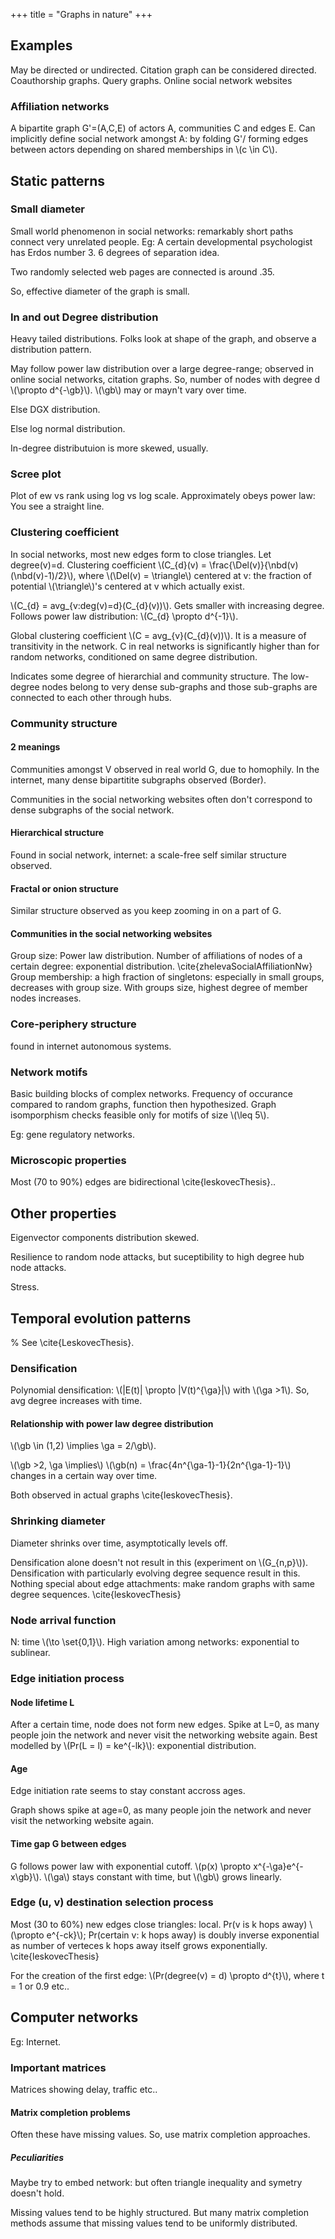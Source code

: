 +++
title = "Graphs in nature"
+++

## Examples
May be directed or undirected. Citation graph can be considered directed. Coauthorship graphs. Query graphs. Online social network websites

### Affiliation networks
A bipartite graph G'=(A,C,E) of actors A, communities C and edges E. Can implicitly define social network amongst A: by folding G'/ forming edges between actors depending on shared memberships in \\(c \in C\\).

## Static patterns
### Small diameter
Small world phenomenon in social networks: remarkably short paths connect very unrelated people. Eg: A certain developmental psychologist has Erdos number 3. 6 degrees of separation idea.

Two randomly selected web pages are connected is around .35.

So, effective diameter of the graph is small.

### In and out Degree distribution
Heavy tailed distributions. Folks look at shape of the graph, and observe a distribution pattern.

May follow power law distribution over a large degree-range; observed in online social networks, citation graphs. So, number of nodes with degree d \\(\propto d^{-\gb}\\). \\(\gb\\) may or mayn't vary over time.

Else DGX distribution.

Else log normal distribution.

In-degree distributuion is more skewed, usually.

### Scree plot
Plot of ew vs rank using log vs log scale. Approximately obeys power law: You see a straight line.

### Clustering coefficient
In social networks, most new edges form to close triangles. Let degree(v)=d. Clustering coefficient \\(C_{d}(v) = \frac{\Del(v)}{\nbd(v)(\nbd(v)-1)/2}\\), where \\(\Del(v) = \triangle\\) centered at v: the fraction of potential \\(\triangle\\)'s centered at v which actually exist.

\\(C_{d} = avg_{v:deg(v)=d}(C_{d}(v))\\). Gets smaller with increasing degree. Follows power law distribution: \\(C_{d} \propto d^{-1}\\).

Global clustering coefficient \\(C = avg_{v}(C_{d}(v))\\). It is a measure of transitivity in the network. C in real networks is significantly higher than for random networks, conditioned on same degree distribution.

Indicates some degree of hierarchial and community structure. The low-degree nodes belong to very dense sub-graphs and those sub-graphs are connected to each other through hubs.

### Community structure
#### 2 meanings
Communities amongst V observed in real world G, due to homophily. In the internet, many dense bipartitite subgraphs observed (Border).

Communities in the social networking websites often don't correspond to dense subgraphs of the social network.

#### Hierarchical structure
Found in social network, internet: a scale-free self similar structure observed.

#### Fractal or onion structure
Similar structure observed as you keep zooming in on a part of G.

#### Communities in the social networking websites
Group size: Power law distribution. Number of affiliations of nodes of a certain degree: exponential distribution. \cite{zhelevaSocialAffiliationNw} Group membership: a high fraction of singletons: especially in small groups, decreases with group size. With groups size, highest degree of member nodes increases.

### Core-periphery structure
found in internet autonomous systems.

### Network motifs
Basic building blocks of complex networks. Frequency of occurance compared to random graphs, function then hypothesized. Graph isomporphism checks feasible only for motifs of size \\(\leq 5\\).

Eg: gene regulatory networks.

### Microscopic properties
Most (70 to 90\%) edges are bidirectional \cite{leskovecThesis}..

## Other properties
Eigenvector components distribution skewed.

Resilience to random node attacks, but suceptibility to high degree hub node attacks.

Stress.

## Temporal evolution patterns
% See \cite{LeskovecThesis}.

### Densification
Polynomial densification: \\(|E(t)| \propto |V(t)^{\ga}|\\) with \\(\ga >1\\). So, avg degree increases with time.

#### Relationship with power law degree distribution
\\(\gb \in (1,2) \implies \ga = 2/\gb\\).

\\(\gb >2, \ga \implies\\) \\(\gb(n) = \frac{4n^{\ga-1}-1}{2n^{\ga-1}-1}\\) changes in a certain way over time.

Both observed in actual graphs \cite{leskovecThesis}.


### Shrinking diameter
Diameter shrinks over time, asymptotically levels off.

Densification alone doesn't not result in this (experiment on \\(G_{n,p}\\)). Densification with particularly evolving degree sequence result in this. Nothing special about edge attachments: make random graphs with same degree sequences. \cite{leskovecThesis}

### Node arrival function
N: time \\(\to \set{0,1}\\). High variation among networks: exponential to sublinear.

### Edge initiation process
#### Node lifetime L
After a certain time, node does not form new edges. Spike at L=0, as many people join the network and never visit the networking website again. Best modelled by \\(Pr(L = l) = ke^{-lk}\\): exponential distribution.

#### Age
Edge initiation rate seems to stay constant accross ages.

Graph shows spike at age=0, as many people join the network and never visit the networking website again.

#### Time gap G between edges
G follows power law with exponential cutoff. \\(p(x) \propto x^{-\ga}e^{-x\gb}\\). \\(\ga\\) stays constant with time, but \\(\gb\\) grows linearly.

### Edge (u, v) destination selection process
Most (30 to 60\%) new edges close triangles: local. Pr(v is k hops away) \\(\propto e^{-ck}\\); Pr(certain v: k hops away) is doubly inverse exponential as number of verteces k hops away itself grows exponentially. \cite{leskovecThesis}

For the creation of the first edge: \\(Pr(degree(v) = d) \propto d^{t}\\), where t = 1 or 0.9 etc..

## Computer networks
Eg: Internet.

### Important matrices
Matrices showing delay, traffic etc..

#### Matrix completion problems
Often these have missing values. So, use matrix completion approaches.

##### Peculiarities
Maybe try to embed network: but often triangle inequality and symetry doesn't hold.

Missing values tend to be highly structured. But many matrix completion methods assume that missing values tend to be uniformly distributed.
